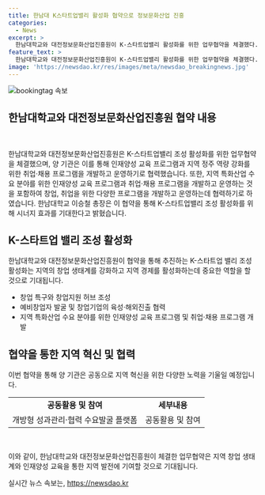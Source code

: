 ```yaml
---
title: 한남대 K스타트업밸리 활성화 협약으로 정보문화산업 진흥
categories:
  - News
excerpt: >
  한남대학교와 대전정보문화산업진흥원이 K-스타트업밸리 활성화를 위한 업무협약을 체결했다. 양 기관은 K-스타트업밸리 조성을 위해 인적·물적 인프라를 공동 활용하며, 창업 특구와 창업지원 허브 조성, 예비창업자 발굴, 창업기업 육성과 해외진출 협력을 목표로 함. 또한 인재양성 교육 프로그램과 취업·채용 프로그램의 개발과 운영을 위한 협력에도 나선다. 이를 통해 지역 혁신을 위한 성과관리·협력 수요발굴 플랫폼의 공동활용과 참여도 추진할 예정이다.
feature_text: >
  한남대학교와 대전정보문화산업진흥원이 K-스타트업밸리 활성화를 위한 업무협약을 체결했다. 양 기관은 K-스타트업밸리 조성을 위해 인적·물적 인프라를 공동 활용하며, 창업 특구와 창업지원 허브 조성, 예비창업자 발굴, 창업기업 육성과 해외진출 협력을 목표로 함. 또한 인재양성 교육 프로그램과 취업·채용 프로그램의 개발과 운영을 위한 협력에도 나선다. 이를 통해 지역 혁신을 위한 성과관리·협력 수요발굴 플랫폼의 공동활용과 참여도 추진할 예정이다.
image: 'https://newsdao.kr/res/images/meta/newsdao_breakingnews.jpg'
---
```


<p><img src="https://newsdao.kr/res/images/meta/newsdao_breakingnews.jpg" alt="bookingtag 속보" /></p>

<h2 data-ke-size="size26">한남대학교와 대전정보문화산업진흥원 협약 내용</h2>

<p data-ke-size="size16">&nbsp;</p>

<p>한남대학교와 대전정보문화산업진흥원은 K-스타트업밸리 조성 활성화를 위한 업무협약을 체결했으며, 양 기관은 이를 통해 인재양성 교육 프로그램과 지역 정주 역량 강화를 위한 취업·채용 프로그램을 개발하고 운영하기로 협력했습니다. 또한, 지역 특화산업 수요 분야를 위한 인재양성 교육 프로그램과 취업·채용 프로그램을 개발하고 운영하는 것을 포함하여 창업, 취업을 위한 다양한 프로그램을 개발하고 운영하는데 협력하기로 하였습니다. 한남대학교 이승철 총장은 이 협약을 통해 K-스타트업밸리 조성 활성화를 위해 시너지 효과를 기대한다고 밝혔습니다.</p>

<h2 data-ke-size="size26">K-스타트업 밸리 조성 활성화</h2>

<p data-ke-size="size16">한남대학교와 대전정보문화산업진흥원이 협약을 통해 추진하는 K-스타트업 밸리 조성 활성화는 지역의 창업 생태계를 강화하고 지역 경제를 활성화하는데 중요한 역할을 할 것으로 기대됩니다.</p>

<ul>
  <li>창업 특구와 창업지원 허브 조성</li>
  <li>예비창업자 발굴 및 창업기업의 육성·해외진출 협력</li>
  <li>지역 특화산업 수요 분야를 위한 인재양성 교육 프로그램 및 취업·채용 프로그램 개발</li>
</ul>

<h2 data-ke-size="size26">협약을 통한 지역 혁신 및 협력</h2>

<p data-ke-size="size16">이번 협약을 통해 양 기관은 공동으로 지역 혁신을 위한 다양한 노력을 기울일 예정입니다.</p>

<table>
  <tr>
    <td style="text-align: center; height: 17px;"><b>공동활용 및 참여</b></td>
    <td style="text-align: center; height: 17px;"><b>세부내용</b></td>
  </tr>
  <tr>
    <td style="text-align: center; height: 17px;">개방형 성과관리·협력 수요발굴 플랫폼</td>
    <td style="text-align: center; height: 17px;">공동활용 및 참여</td>
  </tr>
</table>

<p data-ke-size="size16">&nbsp;</p>

<p>이와 같이, 한남대학교와 대전정보문화산업진흥원이 체결한 업무협약은 지역 창업 생태계와 인재양성 교육을 통한 지역 발전에 기여할 것으로 기대됩니다.</p>
실시간 뉴스 속보는, <a href="https://newsdao.kr" rel="dofollow">https://newsdao.kr</a>


